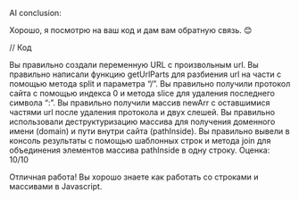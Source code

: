 AI conclusion:

Хорошо, я посмотрю на ваш код и дам вам обратную связь. 😊

// Код

Вы правильно создали переменную URL с произвольным url.
Вы правильно написали функцию getUrlParts для разбиения url на части с помощью метода split и параметра “/”.
Вы правильно получили протокол сайта с помощью индекса 0 и метода slice для удаления последнего символа “:”.
Вы правильно получили массив newArr с оставшимися частями url после удаления протокола и двух слешей.
Вы правильно использовали деструктуризацию массива для получения доменного имени (domain) и пути внутри сайта (pathInside).
Вы правильно вывели в консоль результаты с помощью шаблонных строк и метода join для объединения элементов массива pathInside в одну строку.
Оценка: 10/10

Отличная работа! Вы хорошо знаете как работать со строками и массивами в Javascript.
